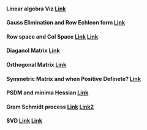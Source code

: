 #### Linear algebra Viz [Link](https://intuitive-math.club/linear-algebra/)
#### Gauss Elimination and Row Echleon form [Link](https://www.youtube.com/watch?v=eDb6iugi6Uk)
#### Row space and Col Space [Link](https://www.youtube.com/watch?v=DNc-hMtDc-I) [Link](https://www.khanacademy.org/math/linear-algebra/vectors-and-spaces/null-column-space/v/matrix-vector-products)
#### Diaganol Matrix [Link](https://byjus.com/maths/diagonal-matrix/)
#### Orthogonal Matrix [Link](https://medium.com/jun-devpblog/linear-algebra-9-properties-of-orthogonal-matrices-840b1d28ac20)
#### Symmetric Matrix and when Positive Definete? [Link](https://ocw.mit.edu/courses/mathematics/18-06sc-linear-algebra-fall-2011/positive-definite-matrices-and-applications/symmetric-matrices-and-positive-definiteness/MIT18_06SCF11_Ses3.1sum.pdf)
#### PSDM and minima Hessian [Link](https://ocw.mit.edu/courses/mathematics/18-06sc-linear-algebra-fall-2011/positive-definite-matrices-and-applications/positive-definite-matrices-and-minima/MIT18_06SCF11_Ses3.3sum.pdf)
#### Gram Schmidt process [Link](https://www.youtube.com/watch?v=Aslf3KGq2UE) [Link2](https://www.youtube.com/watch?v=0MtwqhIwdrI)
#### SVD [Link](https://www.youtube.com/watch?v=Nx0lRBaXoz4) [Link](https://gregorygundersen.com/blog/2018/12/20/svd-proof/#1-gram-matrices-as-positive-semi-definite)
